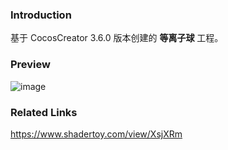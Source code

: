 ### Introduction
基于 CocosCreator 3.6.0 版本创建的 **等离子球** 工程。

### Preview
![image](../../../gif/202208/2022080901.gif)

### Related Links
https://www.shadertoy.com/view/XsjXRm
